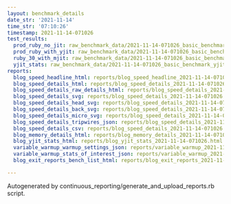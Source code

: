 ```yaml
---
layout: benchmark_details
date_str: '2021-11-14'
time_str: '07:10:26'
timestamp: 2021-11-14-071026
test_results:
  prod_ruby_no_jit: raw_benchmark_data/2021-11-14-071026_basic_benchmark_prod_ruby_no_jit.json
  prod_ruby_with_yjit: raw_benchmark_data/2021-11-14-071026_basic_benchmark_prod_ruby_with_yjit.json
  ruby_30_with_mjit: raw_benchmark_data/2021-11-14-071026_basic_benchmark_ruby_30_with_mjit.json
  yjit_stats: raw_benchmark_data/2021-11-14-071026_basic_benchmark_yjit_stats.json
reports:
  blog_speed_headline_html: reports/blog_speed_headline_2021-11-14-071026.html
  blog_speed_details_html: reports/blog_speed_details_2021-11-14-071026.html
  blog_speed_details_raw_details_html: reports/blog_speed_details_2021-11-14-071026.raw_details.html
  blog_speed_details_svg: reports/blog_speed_details_2021-11-14-071026.svg
  blog_speed_details_head_svg: reports/blog_speed_details_2021-11-14-071026.head.svg
  blog_speed_details_back_svg: reports/blog_speed_details_2021-11-14-071026.back.svg
  blog_speed_details_micro_svg: reports/blog_speed_details_2021-11-14-071026.micro.svg
  blog_speed_details_tripwires_json: reports/blog_speed_details_2021-11-14-071026.tripwires.json
  blog_speed_details_csv: reports/blog_speed_details_2021-11-14-071026.csv
  blog_memory_details_html: reports/blog_memory_details_2021-11-14-071026.html
  blog_yjit_stats_html: reports/blog_yjit_stats_2021-11-14-071026.html
  variable_warmup_warmup_settings_json: reports/variable_warmup_2021-11-14-071026.warmup_settings.json
  variable_warmup_stats_of_interest_json: reports/variable_warmup_2021-11-14-071026.stats_of_interest.json
  blog_exit_reports_bench_list_html: reports/blog_exit_reports_2021-11-14-071026.bench_list.html

---
```

Autogenerated by continuous_reporting/generate_and_upload_reports.rb script.
